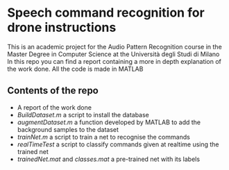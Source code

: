 # Speech command recognition for drone instructions
This is an academic project for the Audio Pattern Recognition course in the Master Degree in Computer Science at the Università degli Studi di Milano
In this repo you can find a report containing a more in depth explanation of the work done.
All the code is made in MATLAB
## Contents of the repo
- A report of the work done
- *BuildDataset.m* a script to install the database
- *augmentDataset.m* a function developed by MATLAB to add the background samples to the dataset
- *trainNet.m* a script to train a net to recognise the commands
- *realTimeTest* a script to classify commands given at realtime using the trained net
- *trainedNet.mat* and *classes.mat* a pre-trained net with its labels
